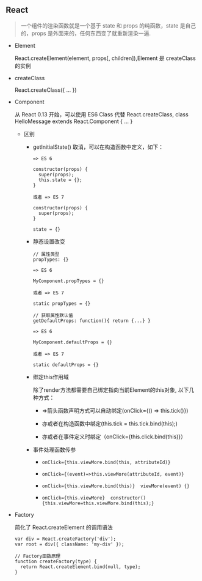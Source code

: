 ## React

  > 一个组件的渲染函数就是一个基于 state 和 props 的纯函数，state 是自己的，props 是外面来的，任何东西变了就重新渲染一遍.

* Element

  React.createElement(element, props[, children]),Element 是 createClass 的实例

* createClass

  React.createClass({ ... })

* Component

  从 React 0.13 开始，可以使用 ES6 Class 代替 React.createClass, class HelloMessage extends React.Component { ... }

  - 区别

    + getInitialState() 取消，可以在构造函数中定义，如下：

      ```
      => ES 6

      constructor(props) {
        super(props);
        this.state = {};
      }

      或者 => ES 7

      constructor(props) {
        super(props);
      }

      state = {}
      ```

    + 静态设置改变

      ```
      // 属性类型
      propTypes: {}

      => ES 6

      MyComponent.propTypes = {}

      或者 => ES 7

      static propTypes = {}
      ```

      ```
      // 获取属性默认值
      getDefaultProps: function(){ return {...} }

      => ES 6

      MyComponent.defaultProps = {}

      或者 => ES 7

      static defaultProps = {}
      ```

    + 绑定this作用域

      除了render方法都需要自己绑定指向当前Element的this对象, 以下几种方式：

        - =>箭头函数声明方式可以自动绑定(onClick={() => this.tick()})

        - 亦或者在构造函数中绑定(this.tick = this.tick.bind(this);)

        - 亦或者在事件定义时绑定（onClick={this.click.bind(this)}）

    + 事件处理函数传参

      - `onClick={this.viewMore.bind(this, attributeId)}`

      - `onClick={(event)=>this.viewMore(attributeId, event)}`

      - `onClick={this.viewMore.bind(this)}  viewMore(event) {}`

      - `onClick={this.viewMore}  constructor() {this.viewMore=this.viewMore.bind(this);}`

* Factory

  简化了 React.createElement 的调用语法

  ```
  var div = React.createFactory('div');
  var root = div({ className: 'my-div' });

  // Factory函数原理
  function createFactory(type) {
    return React.createElement.bind(null, type);
  }
  ```
